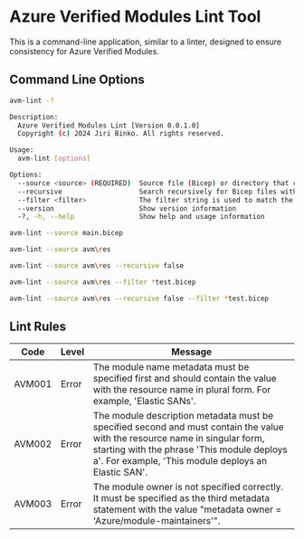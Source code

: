 # Azure Verified Modules Lint Tool

This is a command-line application, similar to a linter, designed to ensure consistency for Azure Verified Modules.

## Command Line Options

```bash
avm-lint -?

Description:
  Azure Verified Modules Lint [Version 0.0.1.0]
  Copyright (c) 2024 Jiri Binko. All rights reserved.

Usage:
  avm-lint [options]

Options:
  --source <source> (REQUIRED)  Source file (Bicep) or directory that contains the Bicep files.
  --recursive                   Search recursively for Bicep files within the specified directory and its subdirectories. [default: True]
  --filter <filter>             The filter string is used to match the names of files, supporting wildcard characters (* and ?). [default: *main.bicep]
  --version                     Show version information
  -?, -h, --help                Show help and usage information
```

```bash
avm-lint --source main.bicep

avm-lint --source avm\res

avm-lint --source avm\res --recursive false

avm-lint --source avm\res --filter *test.bicep

avm-lint --source avm\res --recursive false --filter *test.bicep
```

## Lint Rules

| Code   | Level | Message |
|--------|-------|---------|
| AVM001 | Error | The module name metadata must be specified first and should contain the value with the resource name in plural form. For example, 'Elastic SANs'. |
| AVM002 | Error | The module description metadata must be specified second and must contain the value with the resource name in singular form, starting with the phrase 'This module deploys a'. For example, 'This module deploys an Elastic SAN'. |
| AVM003 | Error | The module owner is not specified correctly. It must be specified as the third metadata statement with the value "metadata owner = 'Azure/module-maintainers'". |
